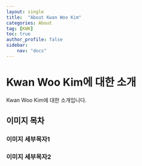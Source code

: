 ```yaml
---
layout: single
title:  "About Kwan Woo Kim"
categories: About
tag: [KWK]
toc: true
author_profile: false
sidebar: 
    nav: "docs"
---
```


# Kwan Woo Kim에 대한 소개

Kwan Woo Kim에 대한 소개입니다. 



## 이미지 목차

### 이미지 세부목자1



### 이미지 세부목자2

